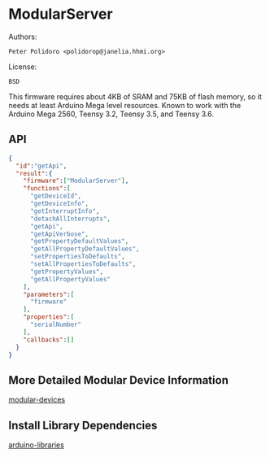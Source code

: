 # ModularServer

Authors:

    Peter Polidoro <polidorop@janelia.hhmi.org>

License:

    BSD

This firmware requires about 4KB of SRAM and 75KB of flash memory, so
it needs at least Arduino Mega level resources. Known to work with the
Arduino Mega 2560, Teensy 3.2, Teensy 3.5, and Teensy 3.6.

## API

```json
{
  "id":"getApi",
  "result":{
    "firmware":["ModularServer"],
    "functions":[
      "getDeviceId",
      "getDeviceInfo",
      "getInterruptInfo",
      "detachAllInterrupts",
      "getApi",
      "getApiVerbose",
      "getPropertyDefaultValues",
      "getAllPropertyDefaultValues",
      "setPropertiesToDefaults",
      "setAllPropertiesToDefaults",
      "getPropertyValues",
      "getAllPropertyValues"
    ],
    "parameters":[
      "firmware"
    ],
    "properties":[
      "serialNumber"
    ],
    "callbacks":[]
  }
}
```

## More Detailed Modular Device Information

[modular-devices](https://github.com/janelia-modular-devices/modular-devices)

## Install Library Dependencies

[arduino-libraries](https://github.com/janelia-arduino/arduino-libraries)
